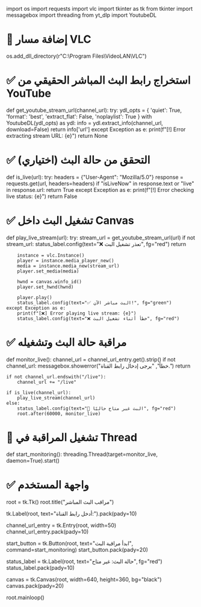 import os
import requests
import vlc
import tkinter as tk
from tkinter import messagebox
import threading
from yt_dlp import YoutubeDL

# 🔧 إضافة مسار VLC
os.add_dll_directory(r"C:\Program Files\VideoLAN\VLC")

# ✅ استخراج رابط البث المباشر الحقيقي من YouTube
def get_youtube_stream_url(channel_url):
    try:
        ydl_opts = {
            'quiet': True,
            'format': 'best',
            'extract_flat': False,
            'noplaylist': True
        }
        with YoutubeDL(ydl_opts) as ydl:
            info = ydl.extract_info(channel_url, download=False)
            return info['url']
    except Exception as e:
        print(f"[!] Error extracting stream URL: {e}")
        return None

# ✅ التحقق من حالة البث (اختياري)
def is_live(url):
    try:
        headers = {"User-Agent": "Mozilla/5.0"}
        response = requests.get(url, headers=headers)
        if "isLiveNow" in response.text or "live" in response.url:
            return True
    except Exception as e:
        print(f"[!] Error checking live status: {e}")
    return False

# ✅ تشغيل البث داخل Canvas
def play_live_stream(url):
    try:
        stream_url = get_youtube_stream_url(url)
        if not stream_url:
            status_label.config(text="❌ تعذر تشغيل البث", fg="red")
            return

        instance = vlc.Instance()
        player = instance.media_player_new()
        media = instance.media_new(stream_url)
        player.set_media(media)

        hwnd = canvas.winfo_id()
        player.set_hwnd(hwnd)

        player.play()
        status_label.config(text="✅ البث مباشر الآن!", fg="green")
    except Exception as e:
        print(f"[❌] Error playing live stream: {e}")
        status_label.config(text="❌ خطأ أثناء تشغيل البث", fg="red")

# ✅ مراقبة حالة البث وتشغيله
def monitor_live():
    channel_url = channel_url_entry.get().strip()
    if not channel_url:
        messagebox.showerror("خطأ", "يرجى إدخال رابط القناة.")
        return

    if not channel_url.endswith("/live"):
        channel_url += "/live"

    if is_live(channel_url):
        play_live_stream(channel_url)
    else:
        status_label.config(text="🚫 البث غير متاح حاليًا", fg="red")
        root.after(60000, monitor_live)

# 🔁 تشغيل المراقبة في Thread
def start_monitoring():
    threading.Thread(target=monitor_live, daemon=True).start()

# ✅ واجهة المستخدم
root = tk.Tk()
root.title("مراقب البث المباشر")

tk.Label(root, text="أدخل رابط القناة:").pack(pady=10)

channel_url_entry = tk.Entry(root, width=50)
channel_url_entry.pack(pady=10)

start_button = tk.Button(root, text="ابدأ مراقبة البث", command=start_monitoring)
start_button.pack(pady=20)

status_label = tk.Label(root, text="حالة البث: غير متاح", fg="red")
status_label.pack(pady=10)

canvas = tk.Canvas(root, width=640, height=360, bg="black")
canvas.pack(pady=20)

root.mainloop()


